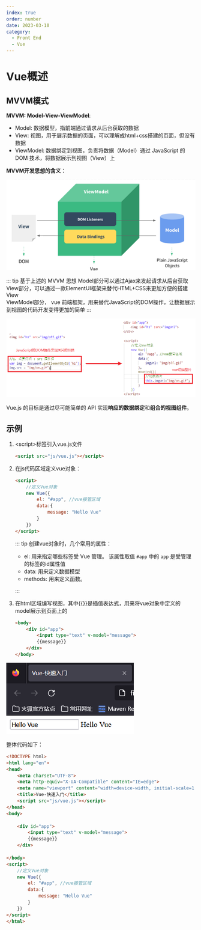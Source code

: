 ```yaml
---
index: true
order: number
date: 2023-03-10
category: 
  - Front End
  - Vue
---
```


# Vue概述
<!-- more -->

## MVVM模式

**MVVM:  Model-View-ViewModel**:

- Model:  数据模型，指前端通过请求从后台获取的数据
- View:  视图，用于展示数据的页面，可以理解成html+css搭建的页面，但没有数据
- ViewModel:  数据绑定到视图，负责将数据（Model）通过 JavaScript 的 DOM 技术，将数据展示到视图（View）上

**MVVM开发思想的含义：**

![1668857055058](./assets/1668857055058.png)

::: tip 基于上述的 MVVM 思想
Model部分可以通过Ajax来发起请求从后台获取  
View部分，可以通过一款ElementUI框架来替代HTML+CSS来更加方便的搭建View  
ViewModel部分， vue 前端框架，用来替代JavaScript的DOM操作，让数据展示到视图的代码开发变得更加的简单
:::

![1668858213508](./assets/1668858213508.png)

Vue.js 的目标是通过尽可能简单的 API 实现**响应的数据绑定**和**组合的视图组件**。

## 示例

1. &lt;script&gt;标签引入vue.js文件

    ```html
    <script src="js/vue.js"></script>
    ```

2. 在js代码区域定义vue对象：

    ```html
    <script>
        //定义Vue对象
        new Vue({
            el: "#app", //vue接管区域
            data:{
                message: "Hello Vue"
            }
        })
    </script>
    ```

    ::: tip 创建vue对象时，几个常用的属性：

    - el:  用来指定哪些标签受 Vue 管理。 该属性取值 `#app` 中的 `app` 是受管理的标签的id属性值
    - data: 用来定义数据模型
    - methods: 用来定义函数。

    :::

3. 在html区域编写视图，其中{{}}是插值表达式，用来将vue对象中定义的model展示到页面上的

    ```html
    <body>
        <div id="app">
            <input type="text" v-model="message">
            {{message}}
        </div>
    </body>
    ```

![1668859214102](./assets/1668859214102.png)

整体代码如下：

```html
<!DOCTYPE html>
<html lang="en">
<head>
    <meta charset="UTF-8">
    <meta http-equiv="X-UA-Compatible" content="IE=edge">
    <meta name="viewport" content="width=device-width, initial-scale=1.0">
    <title>Vue-快速入门</title>
    <script src="js/vue.js"></script>
</head>
<body>

    <div id="app">
        <input type="text" v-model="message">
        {{message}}
    </div>

</body>
<script>
    //定义Vue对象
    new Vue({
        el: "#app", //vue接管区域
        data:{
            message: "Hello Vue"
        }
    })
</script>
</html>
```